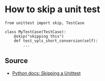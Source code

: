 # How to skip a unit test

    from unittest import skip, TestCase

    class MyTestCase(TestCase):
        @skip("skipping this")
        def test_vpls_short_conversion(self):
            ...

## Source

* [Python docs: Skipping a Unittest](https://docs.python.org/3/library/unittest.html#skipping-tests-and-expected-failures)